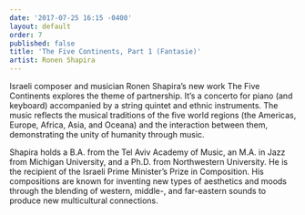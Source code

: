 ```yaml
---
date: '2017-07-25 16:15 -0400'
layout: default
order: 7
published: false
title: 'The Five Continents, Part 1 (Fantasie)'
artist: Ronen Shapira
---
```

Israeli composer and musician Ronen Shapira’s new work The Five Continents explores the theme of partnership. It’s a concerto for piano (and keyboard) accompanied by a string quintet and ethnic instruments. The music reflects the musical traditions of the five world regions (the Americas, Europe, Africa, Asia, and Oceana) and the interaction between them, demonstrating the unity of humanity through music. 

Shapira holds a B.A. from the Tel Aviv Academy of Music, an M.A. in Jazz from Michigan University, and a Ph.D. from Northwestern University. He is the recipient of the Israeli Prime Minister’s Prize in Composition. His compositions are known for inventing new types of aesthetics and moods through the blending of western, middle-, and far-eastern sounds to produce new multicultural connections.

